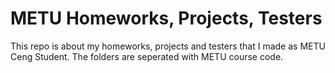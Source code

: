 # METU Homeworks, Projects, Testers

This repo is about my homeworks, projects and testers that I made as METU Ceng Student.
The folders are seperated with METU course code.
